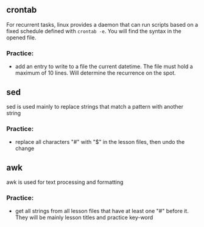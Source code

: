## crontab

For recurrent tasks, linux provides a daemon that can run scripts based on a fixed schedule defined with ```crontab -e```.
You will find the syntax in the opened file.

### Practice:
- add an entry to write to a file the current datetime. The file must hold a maximum of 10 lines. Will determine the recurrence on the spot.

## sed

sed is used mainly to replace strings that match a pattern with another string

### Practice:
- replace all characters "#" with "$" in the lesson files, then undo the change

## awk
awk is used for text processing and formatting 

### Practice:
- get all strings from all lesson files that have at least one "#" before it. They will be mainly lesson titles and practice key-word